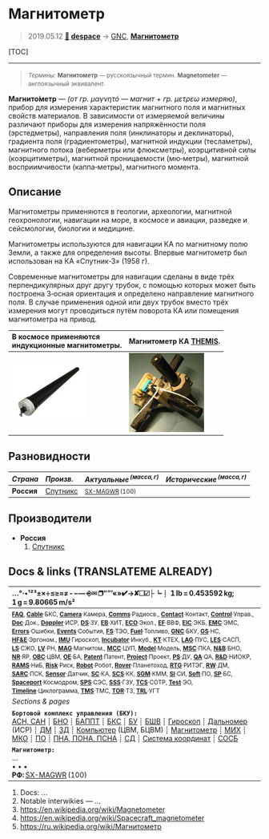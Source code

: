 # Магнитометр
> 2019.05.12 **[🚀](../index/index.md) [despace](index.md)** → [GNC](gnc.md), **[Магнитометр](mag.md)**

[TOC]

---

> <small>*Термины:* **Магнитометр** — русскоязычный термин. **Magnetometer** — англоязычный эквивалент.</small>

**Магнито́метр** — *(от гр. μαγνητό — магнит + гр. μετρεω измеряю)*, прибор для измерения характеристик магнитного поля и магнитных свойств материалов. В зависимости от измеряемой величины различают приборы для измерения напряжённости поля (эрстедметры), направления поля (инклинаторы и деклинаторы), градиента поля (градиентометры), магнитной индукции (тесламетры), магнитного потока (веберметры или флюксметры), коэрцитивной силы (коэрцитиметры), магнитной проницаемости (мю‑метры), магнитной восприимчивости (каппа‑метры), магнитного момента.



## Описание
Магнитометры применяются в геологии, археологии, магнитной геохронологии, навигации на море, в космосе и авиации, разведке и сейсмологии, биологии и медицине.

Магнитометры используются для навигации КА по магнитному полю Земли, а также для определения высоты. Впервые магнитометр был использован на КА «Спутник‑3» (1958 г).

Современные магнитометры для навигации сделаны в виде трёх перпендикулярных друг другу трубок, с помощью которых может быть построена 3‑осная ориентация и определено направление магнитного поля. В случае применения одной или двух трубок вместо трёх измерения могут проводиться путём поворота КА или помещения магнитометра на привод.

| В космосе применяются<br> индукционные магнитометры.  | Магнитометр КА [THEMIS](themis.md).  |
|:--|:--|
| [![](f/mag/lemi-120_thumb.jpg)](f/mag/lemi-120.jpg)  | [![](f/mag/search_coil_magnetometer_thumb.jpg)](f/mag/search_coil_magnetometer.jpg)  |



## Разновидности

|*Страна*|*Произв.*|*Актуальные <sup>(масса, г)</sup>*|*Исторические <sup>(масса, г)</sup>*|
|:--|:--|:--|:--|
|**Россия**| [Спутникс](zz_sputnix.md)  | <small>[SX-MAGWR](sx_magwr.md) (100)</small>  |  |



## Производители
   - **Россия**
      1. [Спутникс](zz_sputnix.md)


<p style="page-break-after:always"> </p>

## Docs & links (TRANSLATEME ALREADY)
|…°·•¹²³±×÷≤≥≈≠ ‑ −— ⎆✉ ❐“”’«»✔→✘☐☑├┕┆ 1 lb = 0.453592 kg; 1 g = 9.80665 m/s²|
|:--|
|<small>**[FAQ](faq.md)**, **[Cable](cable.md)**·БКС, **[Camera](camera.md)**·Камера, **[Comms](comms.md)**·Радиосв., **[Contact](contact.md)**·Контакт, **[Control](control.md)**·Управ., **[Doc](doc.md)**·Док., **[Doppler](doppler.md)**·ИСР, **[DS](ds.md)**·ЗУ, **[EB](eb.md)**·ХИТ, **[ECO](ecology.md)**·Экол., **[EF](ef.md)**·ВВФ, **[ElC](elc.md)**·ЭКБ, **[EMC](emc.md)**·ЭМС, **[Errors](error.md)**·Ошибки, **[Events](event.md)**·События, **[FS](fs.md)**·ТЭО, **[Fuel](fuel.md)**·Топливо, **[GNC](gnc.md)**·БКУ, **[GS](scs.md)**·НС, **[HF&E](hfe.md)**·Эргоном., **[IMU](imu.md)**·Гироскоп, **[Incubator](incubator.md)**·Инкуб., **[KT](kt.md)**·КТЕХ, **[LAG](lag.md)**·ПУC, **[LES](les.md)**·САСП, **[LS](ls.md)**·СЖО, **[LV](lv.md)**·РН, **[MAG](mag.md)**·Магнитом., **[MCC](mcc.md)**·ЦУП, **[Model](model.md)**·Модель, **[MSC](sc.md)**·ПКА, **[N&B](nnb.md)**·БНО, **[NR](nr.md)**·ЯР, **[OBC](obc.md)**·ЦВМ, **[OE](oe.md)**·БА, **[Patent](патент.md)**·Патент, **[Project](project.md)**·Проект, **[PS](ps.md)**·ДУ, **[QA](quality.md)**·QA, **[R&D](rnd.md)**·НИОКР, **[RAMS](rams.md)**·НиБ, **[Risk](risk.md)**·Риск, **[Robot](robotics.md)**·Робот, **[Rover](rover.md)**·Планетоход, **[RTG](rtg.md)**·РИТЭГ, **[RW](rw.md)**·ДМ, **[SARC](sarc.md)**·ПСК, **[Sensor](sensor.md)**·Датчик, **[SC](sc.md)**·КА, **[SCS](scs.md)**·КК, **[SGM](sgm.md)**·КММ, **[SI](si.md)**·СИ, **[Soft](soft.md)**·ПО, **[SP](sp.md)**·БС, **[Spaceport](spaceport.md)**·Космодром, **[SPS](sps.md)**·СЭС, **[SSS](sss.md)**·ГЗУ, **[TCS](tcs.md)**·СОТР, **[Test](test.md)**·ЭО, **[Timeline](timeline.md)**·Циклограмма, **[TMS](tms.md)**·ТМС, **[TOR](tor.md)**·ТЗ, **[TRL](trl.md)**·УГТ</small>|
|*Sections & pages*|
|**`Бортовой комплекс управления (БКУ):`**<br> [АСН, САН](ans.md) ┊ [БНО](nnb.md) ┊ [БАППТ](acup.md) ┊ [БКС](cable.md) ┊ [БУ](sp.md) ┊ [БШВ](time.md) ┊ [Гироскоп](imu.md) ┊ [Дальномер](doppler.md) (ИСР) ┊ [ДМ](rw.md) ┊ [ЗД](sensor.md) ┊ [Компьютер](obc.md) (ЦВМ, БЦВМ) ┊ [Магнитометр](mag.md) ┊ [МИХ](mic.md) ┊ [МКО](mil_std_1553b.md) ┊ [ПО](soft.md) ┊ [ПНА, ПОНА, ПСНА](aiad.md) ┊ [СД](sensor.md) ┊ [Система координат](coord_sys.md) ┊ [СОСБ](spos.md) |
|**`Магнитометр:`**<br> … <br>• • •<br> **РФ:** [SX-MAGWR](sx_magwr.md) (100) |

   1. Docs: …
   1. Notable interwikies — …
   1. <https://en.wikipedia.org/wiki/Magnetometer>
   1. <https://en.wikipedia.org/wiki/Spacecraft_magnetometer>
   1. <https://ru.wikipedia.org/wiki/Магнитометр>

